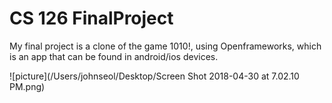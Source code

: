 # CS 126 FinalProject
My final project is a clone of the game 1010!, using Openframeworks, which is an app that can be found in android/ios devices.

![picture](/Users/johnseol/Desktop/Screen Shot 2018-04-30 at 7.02.10 PM.png)
